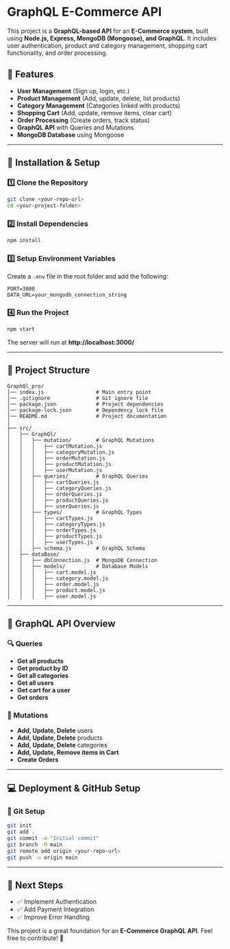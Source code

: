# GraphQL E-Commerce API

This project is a **GraphQL-based API** for an **E-Commerce system**, built using **Node.js, Express, MongoDB (Mongoose), and GraphQL**. It includes user authentication, product and category management, shopping cart functionality, and order processing.

## 📌 Features
- **User Management** (Sign up, login, etc.)
- **Product Management** (Add, update, delete, list products)
- **Category Management** (Categories linked with products)
- **Shopping Cart** (Add, update, remove items, clear cart)
- **Order Processing** (Create orders, track status)
- **GraphQL API** with Queries and Mutations
- **MongoDB Database** using Mongoose

---

## 🚀 Installation & Setup

### 1️⃣ Clone the Repository
```bash
git clone <your-repo-url>
cd <your-project-folder>
```

### 2️⃣ Install Dependencies
```bash
npm install
```

### 3️⃣ Setup Environment Variables
Create a `.env` file in the root folder and add the following:
```env
PORT=3000
DATA_URL=your_mongodb_connection_string
```

### 4️⃣ Run the Project
```bash
npm start
```
The server will run at **http://localhost:3000/**

---

## 📌 Project Structure
```
GraphQl_pro/
│── index.js                 # Main entry point
│── .gitignore               # Git ignore file
│── package.json             # Project dependencies
│── package-lock.json        # Dependency lock file
│── README.md                # Project documentation
│
├── src/
│   ├── GraphQl/
│   │   ├── mutation/        # GraphQL Mutations
│   │   │   ├── cartMutation.js
│   │   │   ├── categoryMutation.js
│   │   │   ├── orderMutation.js
│   │   │   ├── productMutation.js
│   │   │   ├── userMutation.js
│   │   ├── queries/         # GraphQL Queries
│   │   │   ├── cartQueries.js
│   │   │   ├── categoryQueries.js
│   │   │   ├── orderQueries.js
│   │   │   ├── productQueries.js
│   │   │   ├── userQueries.js
│   │   ├── types/           # GraphQL Types
│   │   │   ├── cartTypes.js
│   │   │   ├── categoryTypes.js
│   │   │   ├── orderTypes.js
│   │   │   ├── productTypes.js
│   │   │   ├── userTypes.js
│   │   ├── schema.js        # GraphQL Schema
│   ├── dataBase/
│   │   ├── dbConnection.js  # MongoDB Connection
│   │   ├── models/          # Database Models
│   │   │   ├── cart.model.js
│   │   │   ├── category.model.js
│   │   │   ├── order.model.js
│   │   │   ├── product.model.js
│   │   │   ├── user.model.js
```
---

## 🔧 GraphQL API Overview

### 🔍 Queries
- **Get all products**
- **Get product by ID**
- **Get all categories**
- **Get all users**
- **Get cart for a user**
- **Get orders**

### 🔧 Mutations
- **Add, Update, Delete** users
- **Add, Update, Delete** products
- **Add, Update, Delete** categories
- **Add, Update, Remove items in Cart**
- **Create Orders**

---

## 💻 Deployment & GitHub Setup

### 📌 Git Setup
```bash
git init
git add .
git commit -m "Initial commit"
git branch -M main
git remote add origin <your-repo-url>
git push -u origin main
```

---

## 📌 Next Steps
- ✅ Implement Authentication
- ✅ Add Payment Integration
- ✅ Improve Error Handling

This project is a great foundation for an **E-Commerce GraphQL API**. Feel free to contribute! 🚀

